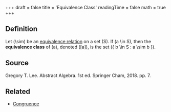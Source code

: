 +++
draft = false
title = 'Equivalence Class'
readingTime = false
math = true
+++

## Definition
Let \(\sim\) be an [equivalence relation](./equivalence_relation.md) on a set \(S\). If \(a \in S\), then the **equivalence class** of \(a\), denoted \([a]\), is the set \(\{ b \in S : a \sim b \}\).

## Source
<!-- Author(s). Title of Textbook. Edition (if applicable). Publisher, Year. Page(s) used. -->
Gregory T. Lee. Abstract Algebra. 1st ed. Springer Cham, 2018. pp. 7.

## Related

- [Congruence](./congruence.md)
